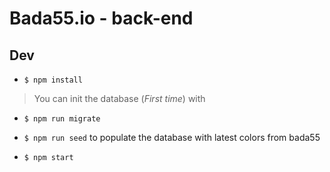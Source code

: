 # Bada55.io - back-end


## Dev

- `$ npm install`

> You can init the database (*First time*) with
  - `$ npm run migrate`
  - `$ npm run seed` to populate the database with latest colors from bada55

- `$ npm start`
